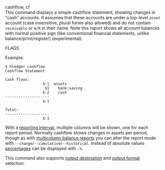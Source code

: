 cashflow, cf\
This command displays a simple cashflow statement, showing changes
in "cash" accounts. It assumes that these accounts are under a top-level
`asset` account (case insensitive, plural forms also allowed) and do not
contain `receivable` or `A/R` in their name.
Note this report shows all account balances with normal positive sign
(like conventional financial statements, unlike balance/print/register)
(experimental).

_FLAGS_

Example:
```shell
$ hledger cashflow
Cashflow Statement

Cash flows:
                 $-1  assets
                  $1    bank:saving
                 $-2    cash
--------------------
                 $-1

Total:
--------------------
                 $-1
```

With a [reporting interval](#reporting-interval), multiple columns
will be shown, one for each report period.
Normally cashflow shows changes in assets per period, though
as with [multicolumn balance reports](#multicolumn-balance-reports)
you can alter the report mode with `--change`/`--cumulative`/`--historical`.
Instead of absolute values [percentages](#percentages) can be displayed
with `-%`.

This command also supports
[output destination](hledger.html#output-destination) and
[output format](hledger.html#output-format) selection.
